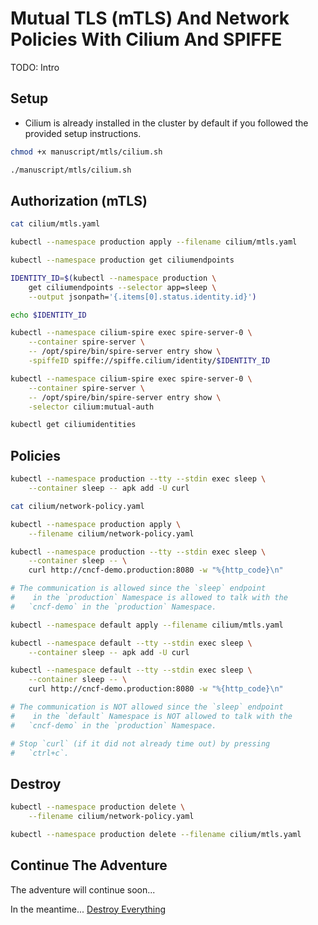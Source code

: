 # Mutual TLS (mTLS) And Network Policies With Cilium And SPIFFE

TODO: Intro

## Setup

* Cilium is already installed in the cluster by default if you followed the provided setup instructions.

```bash
chmod +x manuscript/mtls/cilium.sh

./manuscript/mtls/cilium.sh
```

## Authorization (mTLS)

```bash
cat cilium/mtls.yaml

kubectl --namespace production apply --filename cilium/mtls.yaml

kubectl --namespace production get ciliumendpoints

IDENTITY_ID=$(kubectl --namespace production \
    get ciliumendpoints --selector app=sleep \
    --output jsonpath='{.items[0].status.identity.id}')

echo $IDENTITY_ID

kubectl --namespace cilium-spire exec spire-server-0 \
    --container spire-server \
    -- /opt/spire/bin/spire-server entry show \
    -spiffeID spiffe://spiffe.cilium/identity/$IDENTITY_ID

kubectl --namespace cilium-spire exec spire-server-0 \
    --container spire-server \
    -- /opt/spire/bin/spire-server entry show \
    -selector cilium:mutual-auth

kubectl get ciliumidentities
```

## Policies

```bash
kubectl --namespace production --tty --stdin exec sleep \
    --container sleep -- apk add -U curl

cat cilium/network-policy.yaml

kubectl --namespace production apply \
    --filename cilium/network-policy.yaml

kubectl --namespace production --tty --stdin exec sleep \
    --container sleep -- \
    curl http://cncf-demo.production:8080 -w "%{http_code}\n"

# The communication is allowed since the `sleep` endpoint
#    in the `production` Namespace is allowed to talk with the
#   `cncf-demo` in the `production` Namespace.

kubectl --namespace default apply --filename cilium/mtls.yaml

kubectl --namespace default --tty --stdin exec sleep \
    --container sleep -- apk add -U curl

kubectl --namespace default --tty --stdin exec sleep \
    --container sleep -- \
    curl http://cncf-demo.production:8080 -w "%{http_code}\n"

# The communication is NOT allowed since the `sleep` endpoint
#    in the `default` Namespace is NOT allowed to talk with the
#   `cncf-demo` in the `production` Namespace.

# Stop `curl` (if it did not already time out) by pressing
#   `ctrl+c`.
```

## Destroy

```sh
kubectl --namespace production delete \
    --filename cilium/network-policy.yaml

kubectl --namespace production delete --filename cilium/mtls.yaml
```

## Continue The Adventure

<!-- * [Kubernetes Scanning](../scanning/README.md) -->
The adventure will continue soon...

In the meantime... [Destroy Everything](../destroy/security.md)
